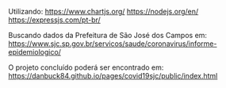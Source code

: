 Utilizando:
https://www.chartjs.org/
https://nodejs.org/en/
https://expressjs.com/pt-br/

Buscando dados da Prefeitura de São José dos Campos em:
https://www.sjc.sp.gov.br/servicos/saude/coronavirus/informe-epidemiologico/

O projeto concluído poderá ser encontrado em:
https://danbuck84.github.io/pages/covid19sjc/public/index.html